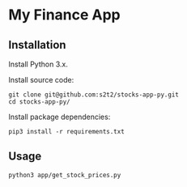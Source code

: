 # My Finance App

## Installation

Install Python 3.x.

Install source code:

```shell
git clone git@github.com:s2t2/stocks-app-py.git
cd stocks-app-py/
```

Install package dependencies:

```shell
pip3 install -r requirements.txt
```

## Usage

```shell
python3 app/get_stock_prices.py
```
